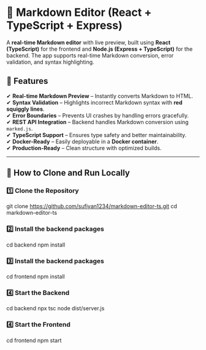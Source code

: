 # 📝 Markdown Editor (React + TypeScript + Express)

A **real-time Markdown editor** with live preview, built using **React (TypeScript)** for the frontend and **Node.js (Express + TypeScript)** for the backend. The app supports real-time Markdown conversion, error validation, and syntax highlighting.

## 🚀 Features

✔ **Real-time Markdown Preview** – Instantly converts Markdown to HTML.  
✔ **Syntax Validation** – Highlights incorrect Markdown syntax with **red squiggly lines**.  
✔ **Error Boundaries** – Prevents UI crashes by handling errors gracefully.  
✔ **REST API Integration** – Backend handles Markdown conversion using `marked.js`.  
✔ **TypeScript Support** – Ensures type safety and better maintainability.  
✔ **Docker-Ready** – Easily deployable in a **Docker container**.  
✔ **Production-Ready** – Clean structure with optimized builds.

---

## 🚀 How to Clone and Run Locally

### **1️⃣ Clone the Repository**

git clone https://github.com/sufiyan1234/markdown-editor-ts.git
cd markdown-editor-ts

### **2️⃣ Install the backend packages**

cd backend
npm install

### **3️⃣ Install the backend packages**

cd frontend
npm install

### **4️⃣ Start the Backend**

cd backend
npx tsc
node dist/server.js

### **4️⃣ Start the Frontend**

cd frontend
npm start
